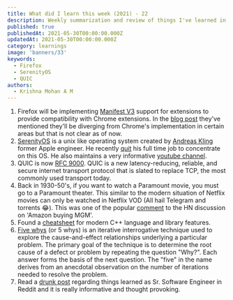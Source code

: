```yaml
---
title: What did I learn this week (2021) - 22
description: Weekly summarization and review of things I've learned in the final week of May 2021 
published: true
publishedAt: 2021-05-30T00:00:00.000Z
updatedAt: 2021-05-30T00:00:00.000Z
category: learnings
image: 'banners/33'
keywords:  
  - Firefox
  - SerenityOS
  - QUIC
authors:
  - Krishna Mohan A M
---
```


1. Firefox will be implementing [Manifest V3](https://developer.chrome.com/docs/extensions/mv3/intro/) support for extensions to provide compatibility with Chrome extensions. In the [blog post](https://blog.mozilla.org/addons/2021/05/27/manifest-v3-update/) they've mentioned they'll be diverging from Chrome's implementation in certain areas but that is not clear as of now.
2. [SerenityOS](https://www.serenityos.org/) is a unix like operating system created by [Andreas Kling](https://twitter.com/awesomekling) former Apple engineer. He recently [quit](https://awesomekling.github.io/I-quit-my-job-to-focus-on-SerenityOS-full-time/) his full time job to concentrate on this OS. He also maintains a very informative [youtube channel](https://www.youtube.com/c/AndreasKling/videos).
3. QUIC is now [RFC 9000](https://www.rfc-editor.org/info/rfc9000). QUIC is a new latency-reducing, reliable, and secure internet transport protocol that is slated to replace TCP, the most commonly used transport today.
4. Back in 1930-50's, if you want to watch a Paramount movie, you must go to a Paramount theater. This similar to the modern situation of Netflix movies can only be watched in Netflix VOD (All hail Telegram and torrents 😂). This was one of the popular [comment](https://news.ycombinator.com/item?id=27290233) to the HN discussion on 'Amazon buying MGM'.
5. Found a [cheatsheet](https://github.com/AnthonyCalandra/modern-cpp-features) for modern C++ language and library features.
6. [Five whys](https://en.wikipedia.org/wiki/Five_whys) (or 5 whys) is an iterative interrogative technique used to explore the cause-and-effect relationships underlying a particular problem. The primary goal of the technique is to determine the root cause of a defect or problem by repeating the question "Why?". Each answer forms the basis of the next question. The "five" in the name derives from an anecdotal observation on the number of iterations needed to resolve the problem. 
7. Read a [drunk post](https://www.reddit.com/r/ExperiencedDevs/comments/nmodyl/drunk_post_things_ive_learned_as_a_sr_engineer/) regarding things learned as Sr. Software Engineer in Reddit and it is really informative and thought provoking.